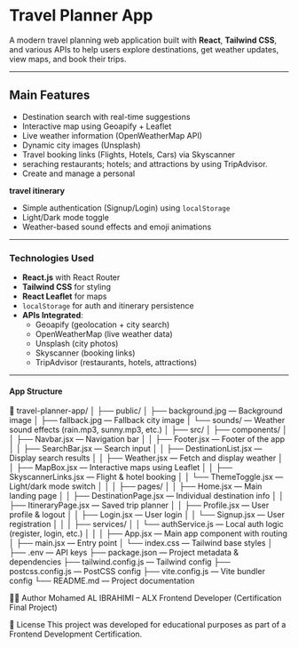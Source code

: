 # Travel Planner App

A modern travel planning web application built with **React**, **Tailwind CSS**, and various APIs to help users explore destinations, get weather updates, view maps, and book their trips.

---

## Main Features

- Destination search with real-time suggestions
- Interactive map using Geoapify + Leaflet
- Live weather information (OpenWeatherMap API)
- Dynamic city images (Unsplash)
- Travel booking links (Flights, Hotels, Cars) via Skyscanner
- seraching restaurants; hotels; and attractions by using TripAdvisor.
- Create and manage a personal 

**travel itinerary**
- Simple authentication (Signup/Login) using `localStorage`
- Light/Dark mode toggle
- Weather-based sound effects and emoji animations

---

### Technologies Used

- **React.js** with React Router
- **Tailwind CSS** for styling
- **React Leaflet** for maps
-   `localStorage` for auth and itinerary persistence
- **APIs Integrated**:
  - Geoapify (geolocation + city search)
  - OpenWeatherMap (live weather data)
  - Unsplash (city photos)
  - Skyscanner (booking links)
  - TripAdvisor (restaurants, hotels, attractions)

---

#### App Structure

📁 travel-planner-app/
│
├── public/
│   ├── background.jpg — Background image
│   ├── fallback.jpg — Fallback city image
│   └── sounds/ — Weather sound effects (rain.mp3, sunny.mp3, etc.)
│
├── src/
│   ├── components/
│   │   ├── Navbar.jsx — Navigation bar
│   │   ├── Footer.jsx — Footer of the app
│   │   ├── SearchBar.jsx — Search input
│   │   ├── DestinationList.jsx — Display search results
│   │   ├── Weather.jsx — Fetch and display weather
│   │   ├── MapBox.jsx — Interactive maps using Leaflet
│   │   ├── SkyscannerLinks.jsx — Flight & hotel booking
│   │   └── ThemeToggle.jsx — Light/dark mode switch
│   │
│   ├── pages/
│   │   ├── Home.jsx — Main landing page
│   │   ├── DestinationPage.jsx — Individual destination info
│   │   ├── ItineraryPage.jsx — Saved trip planner
│   │   ├── Profile.jsx — User profile & logout
│   │   ├── Login.jsx — User login
│   │   └── Signup.jsx — User registration
│   │
│   ├── services/
│   │   └── authService.js — Local auth logic (register, login, etc.)
│   │
│   ├── App.jsx — Main app component with routing
│   ├── main.jsx — Entry point
│   └── index.css — Tailwind base styles
│
├── .env — API keys
├── package.json — Project metadata & dependencies
├── tailwind.config.js — Tailwind config
├── postcss.config.js — PostCSS config
├── vite.config.js — Vite bundler config
└── README.md — Project documentation

👨‍💻 Author
Mohamed AL IBRAHIMI  – ALX Frontend Developer (Certification Final Project)

📄 License
This project was developed for educational purposes as part of a Frontend Development Certification.
